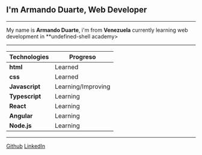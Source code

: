 ## I'm Armando Duarte, Web Developer
---

My name is **Armando Duarte**, i'm from **Venezuela** currently learning web development in **undefined-shell academy>

---
|Technologies|Progreso|
|--|--|
|**html**|Learned|
|**css**|Learned|
|**Javascript**|Learning/Improving|
|**Typescript**|Learning|
|**React**|Learning|
|**Angular**|Learning|
|**Node.js**|Learning|

---

[Github](https://github.com/Surucobe)
[LinkedIn]()
